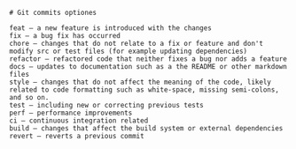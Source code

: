     # Git commits optiones
    
    feat – a new feature is introduced with the changes
    fix – a bug fix has occurred
    chore – changes that do not relate to a fix or feature and don't modify src or test files (for example updating dependencies)
    refactor – refactored code that neither fixes a bug nor adds a feature
    docs – updates to documentation such as a the README or other markdown files
    style – changes that do not affect the meaning of the code, likely related to code formatting such as white-space, missing semi-colons, and so on.
    test – including new or correcting previous tests
    perf – performance improvements
    ci – continuous integration related
    build – changes that affect the build system or external dependencies
    revert – reverts a previous commit 
